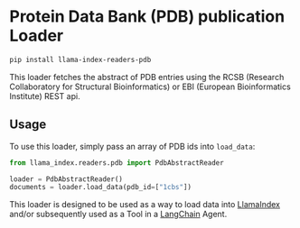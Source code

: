 # Protein Data Bank (PDB) publication Loader

```bash
pip install llama-index-readers-pdb
```

This loader fetches the abstract of PDB entries using the RCSB (Research Collaboratory for Structural Bioinformatics) or EBI (European Bioinformatics Institute) REST api.

## Usage

To use this loader, simply pass an array of PDB ids into `load_data`:

```python
from llama_index.readers.pdb import PdbAbstractReader

loader = PdbAbstractReader()
documents = loader.load_data(pdb_id=["1cbs"])
```

This loader is designed to be used as a way to load data into [LlamaIndex](https://github.com/run-llama/llama_index/tree/main/llama_index) and/or subsequently used as a Tool in a [LangChain](https://github.com/hwchase17/langchain) Agent.
